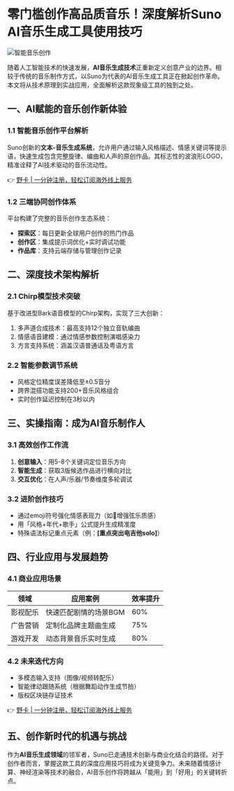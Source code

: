 # 零门槛创作高品质音乐！深度解析Suno AI音乐生成工具使用技巧

![智能音乐创作](https://bbtdd.com/wp-content/uploads/img/5448563147148442.webp)

随着人工智能技术的快速发展，**AI音乐生成技术**正重新定义创意产业的边界。相较于传统的音乐制作方式，以Suno为代表的AI音乐生成工具正在掀起创作革命。本文将从技术原理到实战应用，全面解析这款现象级工具的独到之处。

## 一、AI赋能的音乐创作新体验

### 1.1 智能音乐创作平台解析
Suno创新的**文本-音乐生成系统**，允许用户通过输入风格描述、情感关键词等提示语，快速生成包含完整旋律、编曲和人声的原创作品。其标志性的波浪形LOGO，精准诠释了AI技术驱动的音乐流动性。

👉 [野卡 | 一分钟注册，轻松订阅海外线上服务](https://bbtdd.com/yeka)

### 1.2 三端协同创作体系
平台构建了完整的音乐创作生态系统：
- **探索区**：每日更新全球用户创作的热门作品
- **创作区**：集成提示词优化+实时调试功能
- **作品库**：支持云端存储与管理创作记录

## 二、深度技术架构解析

### 2.1 Chirp模型技术突破
基于改进型Bark语音模型的Chirp架构，实现了三大创新：
1. 多声道合成技术：最高支持12个独立音轨编曲
2. 情感语音建模：通过情感参数控制演唱感染力
3. 方言支持系统：涵盖汉语普通话及粤语方言

### 2.2 智能参数调节系统
- 风格定位精度误差降低至±0.5音分
- 跨界混搭功能支持200+音乐风格组合
- 实时创作延迟控制在3秒以内

## 三、实操指南：成为AI音乐制作人

### 3.1 高效创作工作流
1. **创意输入**：用5-8个关键词定位音乐方向
2. **智能生成**：获取3版候选作品进行横向对比
3. **交互优化**：在人声/乐器/节奏维度多轮调试

### 3.2 进阶创作技巧
- 通过emoji符号强化情感表现力（如🎻增强弦乐质感）
- 用「风格+年代+歌手」公式提升生成精准度
- 特殊语法标记重点元素（例：**[重点突出电吉他solo]**）

## 四、行业应用与发展趋势

### 4.1 商业应用场景
| 领域       | 应用案例                 | 效率提升 |
|------------|--------------------------|----------|
| 影视配乐   | 快速匹配剧情的场景BGM    | 60%      | 
| 广告营销   | 定制化品牌主题曲生成     | 75%      |
| 游戏开发   | 动态背景音乐实时生成     | 80%      |

### 4.2 未来迭代方向
- 多模态输入支持（图像/视频转配乐）
- 智能律动跟随系统（根据舞蹈动作生成节拍）
- 版权区块链存证技术

👉 [野卡 | 一分钟注册，轻松订阅海外线上服务](https://bbtdd.com/yeka)

## 五、创作新时代的机遇与挑战
作为**AI音乐生成领域**的领军者，Suno已走通技术创新与商业化结合的路径。对于创作者而言，掌握这款工具的深度应用技巧将成为关键竞争力。未来随着情感计算、神经渲染等技术的融合，AI音乐创作将跨越从「能用」到「好用」的关键转折点。